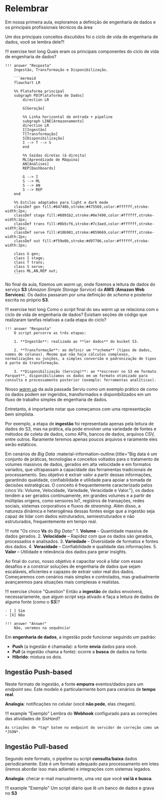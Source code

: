 # Relembrar

Em nossa primeira aula, exploramos a definição de engenharia de dados e os principais profissionais técnicos da área

Um dos principais conceitos discutidos foi o ciclo de vida de engenharia de dados, você se lembra dele?!

!!! exercise text long
    Quais eram os principais componentes do ciclo de vida de engenharia de dados?

    !!! answer "Resposta"
        Ingestão, Transformação e Disponibilização.

        ```mermaid
        flowchart LR

        %% Plataforma principal
        subgraph PD[Plataforma de Dados]
            direction LR

            G[Geração]

            %% Linha horizontal de entrada + pipeline
            subgraph LINE[Armazenamento]
            direction LR
            I[Ingestão]
            T[Transformação]
            S[Disponibilização]
            I --> T --> S
            end

            %% Saídas diretas (à direita)
            ML[Aprendizado de Máquina]
            AN[Análises]
            REP[Dashboards]

            G --> I
            S --> ML
            S --> AN
            S --> REP
        end

        %% Estilos adaptados para light e dark mode
        classDef gen fill:#64748b,stroke:#475569,color:#ffffff,stroke-width:2px;
        classDef stage fill:#0891b2,stroke:#0e7490,color:#ffffff,stroke-width:2px;
        classDef trans fill:#8b5cf6,stroke:#7c3aed,color:#ffffff,stroke-width:2px;
        classDef serve fill:#10b981,stroke:#059669,color:#ffffff,stroke-width:2px;
        classDef out fill:#f59e0b,stroke:#d97706,color:#ffffff,stroke-width:2px;

        class G gen;
        class I stage;
        class T trans;
        class S serve;
        class ML,AN,REP out;
        ```

No final da aula, fizemos um *warm up*, onde fizemos a leitura de dados do serviço **S3** (*Amazon Simple Storage Service*) da **AWS** (**Amazon Web Services**). Os dados passaram por uma definição de *schema* e posterior escrita no próprio **S3**.

!!! exercise text long
    Como o *script* final do seu *warm up* se relaciona com o ciclo de vida de engenharia de dados? Existiam seções de código que realizaram tarefas relativas a cada etapa do ciclo?

    !!! answer "Resposta"
        O script percorre as três etapas:

        1. **Ingestão**: realizada ao **ler dados** do bucket S3.  

        2. **Transformação**: ao definir um **schema** (tipos de dados, nomes de colunas). Mesmo que não haja cálculos complexos, normalizações ou junções, a simples conversão e padronização de tipos é parte da transformação.

        3. **Disponibilização (Serving)**: ao **escrever no S3 em formato Parquet**, disponibilizamos os dados em um formato otimizado para consulta e processamento posterior (exemplo: ferramentas analíticas).

Nosso [*warm up*](../01-intro/warmup.md) da aula passada Serviu como um exemplo prático de como os dados podem ser ingeridos, transformados e disponibilizados em um fluxo de trabalho simples de engenharia de dados.

Entretanto, é importante notar que começamos com uma representação bem simplista.

Por exemplo, a etapa de **ingestão** foi representada apenas pela leitura de dados do S3, mas na prática, ela pode envolver uma variedade de fontes e métodos de coleta de dados, como APIs, bancos de dados, arquivos CSV, entre outros. Raramente teremos apenas poucos arquivos e raramente eles serão estáticos.

Em cenários de *Big Data* :material-information-outline:{title="Big data é um conjunto de práticas, tecnologias e conceitos voltados para o tratamento de volumes massivos de dados, gerados em alta velocidade e em formatos variados, que ultrapassam a capacidade das ferramentas tradicionais de processamento. Seu objetivo é extrair valor a partir dessas informações, garantindo qualidade, confiabilidade e utilidade para apoiar a tomada de decisões estratégicas. O conceito é frequentemente caracterizado pelos cinco Vs: Volume, Velocidade, Variedade, Veracidade e Valor."}, os dados tendem a ser gerados continuamente, em grandes volumes e a partir de múltiplas origens, como sensores IoT, registros de transações, redes sociais, sistemas corporativos e fluxos de *streaming*. Além disso, a natureza dinâmica e heterogênea dessas fontes exige que a ingestão seja capaz de lidar com dados estruturados, semiestruturados e não estruturados, frequentemente em tempo real.

!!! note "Os cinco **Vs** do *Big Data*:"
    1. **Volume** – Quantidade massiva de dados gerados.
    2. **Velocidade** – Rapidez com que os dados são gerados, processados e analisados.
    3. **Variedade** – Diversidade de formatos e fontes dos dados.
    4. **Veracidade** – Confiabilidade e qualidade das informações.
    5. **Valor** – Utilidade e relevância dos dados para gerar insights.

Ao final do curso, nosso objetivo é capacitar você a lidar com esses desafios e a construir soluções de engenharia de dados que sejam escaláveis, eficientes e capazes de extrair valor real dos dados. Começaremos com cenários mais simples e controlados, mas gradualmente avançaremos para situações mais complexas e realistas.

!!! exercise choice "Question"
    Então a **ingestão** de dados envolverá, necessariamente, que algum *script* seja ativado e faça a leitura de dados de alguma fonte (como o **S3**)?

    - [ ] Sim
    - [X] Não

    !!! answer "Answer"
        Não, veremos na sequência!

Em **engenharia de dados**, a ingestão pode funcionar seguindo um padrão:

- **Push** (a ingestão é chamada): a fonte **envia** dados para você.
- **Pull** (a ingestão chama a fonte): ocorre a **busca** de dados na fonte.
- **Híbrido**: mistura os dois.

## Ingestão **Push-based**

Neste formato de ingestão, a fonte **empurra** eventos/dados para um *endpoint* seu. Este modelo é particularmente bom para cenários de **tempo real**.

**Analogia**: notificações no celular (você **não pede**, elas chegam).

!!! example "Exemplo"
    Lembra do **Webhook** configurado para as correções das atividades de *SisHard*?
    
    As criações de *tag* batem no endpoint do servidor de correção como um *JSON*.

## Ingestão **Pull-based**

Segundo este formato, o pipeline ou script **consulta**/**baixa** dados periodicamente. Este é um formato adequado para processamento em lotes (iremos abordar isso mais adiante) e integrações com sistemas legados.

**Analogia**: checar e-mail manualmente, uma vez que você **vai lá e busca**.

!!! example "Exemplo"
    Um script diário que lê um banco de dados e grava no **S3**
